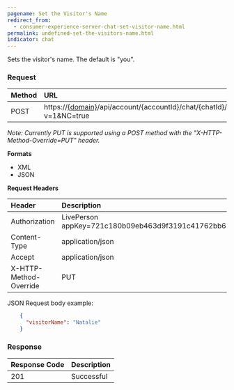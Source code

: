 ```yaml
---
pagename: Set the Visitor's Name
redirect_from:
  - consumer-experience-server-chat-set-visitor-name.html
permalink: undefined-set-the-visitors-name.html
indicator: chat
---
```


Sets the visitor's name. The default is "you".

### Request

| Method | URL |
| :--- | :--- |
| POST | https://[{domain}](/agent-domain-domain-api.html)/api/account/{accountId}/chat/{chatId}/info/visitorName?v=1&NC=true |

*Note: Currently PUT is supported using a POST method with the "X-HTTP-Method-Override=PUT" header.*

**Formats**

- XML
- JSON

**Request Headers**

| Header | Description |
| :--- | :--- |
| Authorization | LivePerson appKey=721c180b09eb463d9f3191c41762bb68 |
| Content-Type | application/json |
| Accept | application/json |
| X-HTTP-Method-Override | PUT |

JSON Request body example:

```json
    {
      "visitorName": "Natalie"
    }
```

### Response

| Response Code | Description |
| :--- | :--- |
| 201 | Successful |
